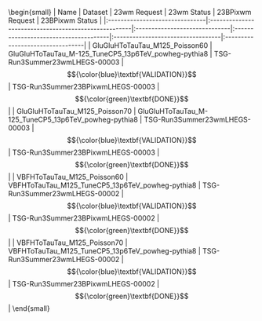 \begin{small}
| Name                           | Dataset                                              | 23wm Request                  | 23wm Status                           | 23BPixwm Request                  | 23BPixwm Status                  |
|:-------------------------------|:-----------------------------------------------------|:------------------------------|:--------------------------------------|:----------------------------------|:---------------------------------|
| GluGluHToTauTau_M125_Poisson60 | GluGluHToTauTau_M-125_TuneCP5_13p6TeV_powheg-pythia8 | TSG-Run3Summer23wmLHEGS-00003 | $${\color{blue}\textbf{VALIDATION}}$$ | TSG-Run3Summer23BPixwmLHEGS-00003 | $${\color{green}\textbf{DONE}}$$ |
| GluGluHToTauTau_M125_Poisson70 | GluGluHToTauTau_M-125_TuneCP5_13p6TeV_powheg-pythia8 | TSG-Run3Summer23wmLHEGS-00003 | $${\color{blue}\textbf{VALIDATION}}$$ | TSG-Run3Summer23BPixwmLHEGS-00003 | $${\color{green}\textbf{DONE}}$$ |
| VBFHToTauTau_M125_Poisson60    | VBFHToTauTau_M125_TuneCP5_13p6TeV_powheg-pythia8     | TSG-Run3Summer23wmLHEGS-00002 | $${\color{blue}\textbf{VALIDATION}}$$ | TSG-Run3Summer23BPixwmLHEGS-00002 | $${\color{green}\textbf{DONE}}$$ |
| VBFHToTauTau_M125_Poisson70    | VBFHToTauTau_M125_TuneCP5_13p6TeV_powheg-pythia8     | TSG-Run3Summer23wmLHEGS-00002 | $${\color{blue}\textbf{VALIDATION}}$$ | TSG-Run3Summer23BPixwmLHEGS-00002 | $${\color{green}\textbf{DONE}}$$ |
\end{small}